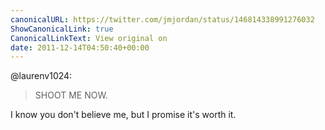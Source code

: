 ```yaml
---
canonicalURL: https://twitter.com/jmjordan/status/146814338991276032
ShowCanonicalLink: true
CanonicalLinkText: View original on
date: 2011-12-14T04:50:40+00:00
---
```

@laurenv1024:

> SHOOT ME NOW.

I know you don't believe me, but I promise it's worth it.